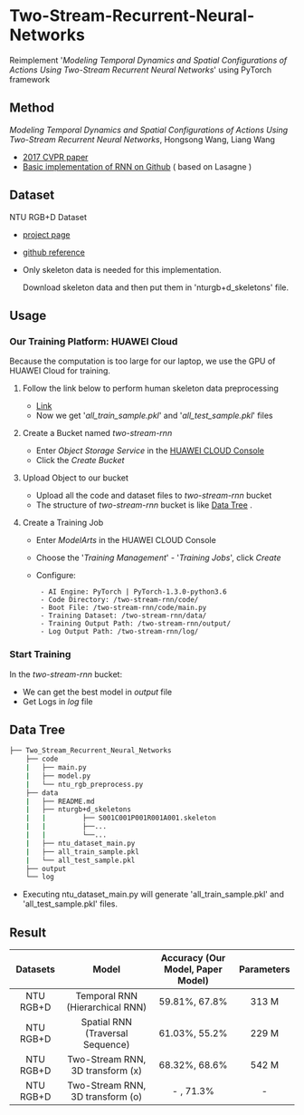 # Two-Stream-Recurrent-Neural-Networks
Reimplement '*Modeling Temporal Dynamics and Spatial Configurations of Actions Using Two-Stream Recurrent Neural Networks*' using PyTorch framework

## Method
*Modeling Temporal Dynamics and Spatial Configurations of Actions Using Two-Stream Recurrent Neural Networks*, Hongsong Wang, Liang Wang
- [2017 CVPR paper](https://openaccess.thecvf.com/content_cvpr_2017/papers/Wang_Modeling_Temporal_Dynamics_CVPR_2017_paper.pdf)
- [Basic implementation of RNN on Github](https://github.com/hongsong-wang/RNN-for-skeletons) ( based on Lasagne )

## Dataset
NTU RGB+D Dataset
- [project page](http://rose1.ntu.edu.sg/Datasets/actionRecognition.asp)
- [github reference](https://github.com/shahroudy/NTURGB-D)
- Only skeleton data is needed for this implementation.

  Download skeleton data and then put them in 'nturgb+d_skeletons' file.

## Usage
### Our Training Platform:  HUAWEI Cloud
Because the computation is too large for our laptop, we use the GPU of HUAWEI Cloud for training.
1. Follow the link below to perform human skeleton data preprocessing
   - [Link](https://github.com/wyy27)
   - Now we get '*all_train_sample.pkl*' and '*all_test_sample.pkl*' files

2. Create a Bucket named *two-stream-rnn*
   - Enter *Object Storage Service* in the [HUAWEI CLOUD Console](https://console.huaweicloud.com/console)
   - Click the *Create Bucket*

3. Upload Object to our bucket
   - Upload all the code and dataset files to *two-stream-rnn* bucket
   - The structure of *two-stream-rnn* bucket is like [Data Tree](https://github.com/wyy27/Two-Stream-Recurrent-Neural-Networks/blob/main/README.md#data-tree) .

4. Create a Training Job
   - Enter *ModelArts* in the HUAWEI CLOUD Console
   - Choose the '*Training Management*' - '*Training Jobs*', click *Create*
   - Configure:
   
          - AI Engine: PyTorch | PyTorch-1.3.0-python3.6
          - Code Directory: /two-stream-rnn/code/
          - Boot File: /two-stream-rnn/code/main.py
          - Training Dataset: /two-stream-rnn/data/
          - Training Output Path: /two-stream-rnn/output/
          - Log Output Path: /two-stream-rnn/log/

### Start Training
In the *two-stream-rnn* bucket:
- We can get the best model in *output* file
- Get Logs in *log* file

## Data Tree
```bash
├── Two_Stream_Recurrent_Neural_Networks
    ├── code
    |   ├── main.py
    |   ├── model.py
    |   └── ntu_rgb_preprocess.py
    ├── data
    |   ├── README.md
    |   ├── nturgb+d_skeletons
    |   |         ├── S001C001P001R001A001.skeleton
    |   |         ├──...
    |   |         └──...
    |   ├── ntu_dataset_main.py
    |   ├── all_train_sample.pkl
    |   └── all_test_sample.pkl
    ├── output
    └── log
```
- Executing ntu_dataset_main.py will generate 'all_train_sample.pkl' and 'all_test_sample.pkl' files.

## Result
| Datasets | Model | Accuracy (Our Model, Paper Model) | Parameters
| :---: | :---: | :---: | :---: |
NTU RGB+D | Temporal RNN (Hierarchical RNN) | 59.81%, 67.8% | 313 M
NTU RGB+D | Spatial RNN (Traversal Sequence)| 61.03%, 55.2% | 229 M
NTU RGB+D | Two-Stream RNN, 3D transform (x) | 68.32%, 68.6% | 542 M
NTU RGB+D | Two-Stream RNN, 3D transform (o) | - , 71.3% | -



